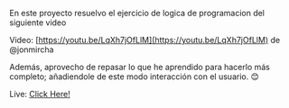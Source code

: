En este proyecto resuelvo el ejercicio de logica de programacion del siguiente video

Video: [https://youtu.be/LqXh7jOfLlM](https://youtu.be/LqXh7jOfLlM) de @jonmircha

Además, aprovecho de repasar lo que he aprendido para hacerlo más completo; añadiendole de este modo interacción con el usuario. 😊

Live: [Click Here!](https://ojitxslml.github.io/Javascript-basic-excercises/Logic-9/)
